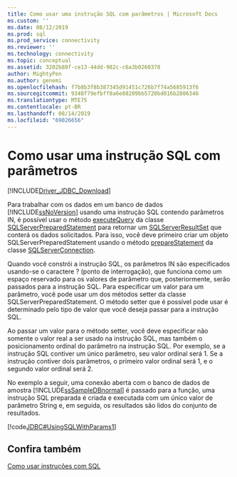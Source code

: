 ```yaml
---
title: Como usar uma instrução SQL com parâmetros | Microsoft Docs
ms.custom: ''
ms.date: 08/12/2019
ms.prod: sql
ms.prod_service: connectivity
ms.reviewer: ''
ms.technology: connectivity
ms.topic: conceptual
ms.assetid: 3202b88f-ce13-44dd-982c-c6a3b0260378
author: MightyPen
ms.author: genemi
ms.openlocfilehash: f7b8b3f8b387345d91451c726b7f74a5685913f6
ms.sourcegitcommit: 9348f79efbff8a6e88209bb5720bd016b2806346
ms.translationtype: MTE75
ms.contentlocale: pt-BR
ms.lasthandoff: 08/14/2019
ms.locfileid: "69026656"
---
```

# <a name="using-an-sql-statement-with-parameters"></a>Como usar uma instrução SQL com parâmetros

[!INCLUDE[Driver_JDBC_Download](../../includes/driver_jdbc_download.md)]

Para trabalhar com os dados em um banco de dados [!INCLUDE[ssNoVersion](../../includes/ssnoversion-md.md)] usando uma instrução SQL contendo parâmetros IN, é possível usar o método [executeQuery](../../connect/jdbc/reference/executequery-method-sqlserverpreparedstatement.md) da classe [SQLServerPreparedStatement](../../connect/jdbc/reference/sqlserverpreparedstatement-class.md) para retornar um [SQLServerResultSet](../../connect/jdbc/reference/sqlserverresultset-class.md) que conterá os dados solicitados. Para isso, você deve primeiro criar um objeto SQLServerPreparedStatement usando o método [prepareStatement](../../connect/jdbc/reference/preparestatement-method-sqlserverconnection.md) da classe [SQLServerConnection](../../connect/jdbc/reference/sqlserverconnection-class.md).

Quando você constrói a instrução SQL, os parâmetros IN são especificados usando-se o caractere ? (ponto de interrogação), que funciona como um espaço reservado para os valores de parâmetro que, posteriormente, serão passados para a instrução SQL. Para especificar um valor para um parâmetro, você pode usar um dos métodos setter da classe SQLServerPreparedStatement. O método setter que é possível pode usar é determinado pelo tipo de valor que você deseja passar para a instrução SQL.

Ao passar um valor para o método setter, você deve especificar não somente o valor real a ser usado na instrução SQL, mas também o posicionamento ordinal do parâmetro na instrução SQL. Por exemplo, se a instrução SQL contiver um único parâmetro, seu valor ordinal será 1. Se a instrução contiver dois parâmetros, o primeiro valor ordinal será 1, e o segundo valor ordinal será 2.

No exemplo a seguir, uma conexão aberta com o banco de dados de amostra [!INCLUDE[ssSampleDBnormal](../../includes/sssampledbnormal_md.md)] é passado para a função, uma instrução SQL preparada é criada e executada com um único valor de parâmetro String e, em seguida, os resultados são lidos do conjunto de resultados.

[!code[JDBC#UsingSQLWithParams1](../../connect/jdbc/codesnippet/Java/using-an-sql-statement-w_1_1.java)]

## <a name="see-also"></a>Confira também

[Como usar instruções com SQL](../../connect/jdbc/using-statements-with-sql.md)
